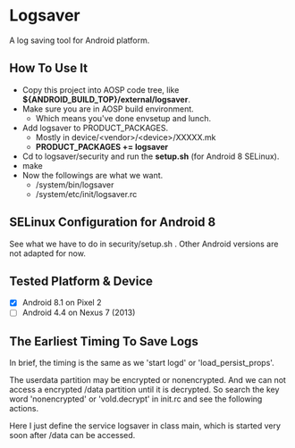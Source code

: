 # Logsaver
A log saving tool for Android platform.

## How To Use It
- Copy this project into AOSP code tree, like **${ANDROID_BUILD_TOP}/external/logsaver**.
- Make sure you are in AOSP build environment.
  - Which means you've done envsetup and lunch.
- Add logsaver to PRODUCT_PACKAGES.
  - Mostly in device/\<vendor\>/\<device\>/XXXXX.mk
  - **PRODUCT_PACKAGES += logsaver**
- Cd to logsaver/security and run the **setup.sh** (for Android 8 SELinux).
- make
- Now the followings are what we want.
  - /system/bin/logsaver
  - /system/etc/init/logsaver.rc

## SELinux Configuration for Android 8
See what we have to do in security/setup.sh .
Other Android versions are not adapted for now.

## Tested Platform & Device
- [x] Android 8.1 on Pixel 2
- [ ] Android 4.4 on Nexus 7 (2013)

## The Earliest Timing To Save Logs
In brief, the timing is the same as we 'start logd' or 'load\_persist\_props'.

The userdata partition may be encrypted or nonencrypted. And we can not access a encrypted /data partition until it is decrypted. So search the key word 'nonencrypted' or 'vold.decrypt' in init.rc and see the following actions.

Here I just define the service logsaver in class main, which is started very soon after /data can be accessed.
